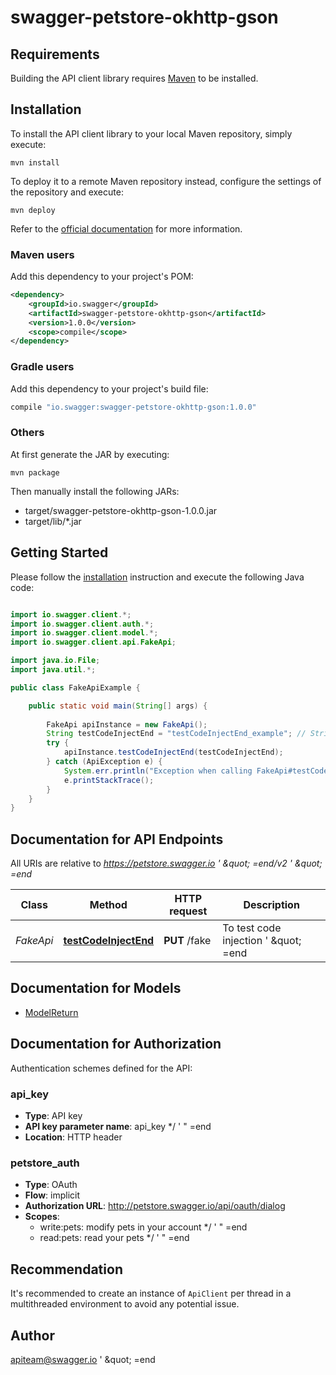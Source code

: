 # swagger-petstore-okhttp-gson

## Requirements

Building the API client library requires [Maven](https://maven.apache.org/) to be installed.

## Installation

To install the API client library to your local Maven repository, simply execute:

```shell
mvn install
```

To deploy it to a remote Maven repository instead, configure the settings of the repository and execute:

```shell
mvn deploy
```

Refer to the [official documentation](https://maven.apache.org/plugins/maven-deploy-plugin/usage.html) for more information.

### Maven users

Add this dependency to your project's POM:

```xml
<dependency>
    <groupId>io.swagger</groupId>
    <artifactId>swagger-petstore-okhttp-gson</artifactId>
    <version>1.0.0</version>
    <scope>compile</scope>
</dependency>
```

### Gradle users

Add this dependency to your project's build file:

```groovy
compile "io.swagger:swagger-petstore-okhttp-gson:1.0.0"
```

### Others

At first generate the JAR by executing:

    mvn package

Then manually install the following JARs:

* target/swagger-petstore-okhttp-gson-1.0.0.jar
* target/lib/*.jar

## Getting Started

Please follow the [installation](#installation) instruction and execute the following Java code:

```java

import io.swagger.client.*;
import io.swagger.client.auth.*;
import io.swagger.client.model.*;
import io.swagger.client.api.FakeApi;

import java.io.File;
import java.util.*;

public class FakeApiExample {

    public static void main(String[] args) {
        
        FakeApi apiInstance = new FakeApi();
        String testCodeInjectEnd = "testCodeInjectEnd_example"; // String | To test code injection  ' \" =end
        try {
            apiInstance.testCodeInjectEnd(testCodeInjectEnd);
        } catch (ApiException e) {
            System.err.println("Exception when calling FakeApi#testCodeInjectEnd");
            e.printStackTrace();
        }
    }
}

```

## Documentation for API Endpoints

All URIs are relative to *https://petstore.swagger.io  &#39; \&quot; &#x3D;end/v2  &#39; \&quot; &#x3D;end*

Class | Method | HTTP request | Description
------------ | ------------- | ------------- | -------------
*FakeApi* | [**testCodeInjectEnd**](docs/FakeApi.md#testCodeInjectEnd) | **PUT** /fake | To test code injection  &#39; \&quot; &#x3D;end


## Documentation for Models

 - [ModelReturn](docs/ModelReturn.md)


## Documentation for Authorization

Authentication schemes defined for the API:
### api_key

- **Type**: API key
- **API key parameter name**: api_key  */ &#39; &quot; &#x3D;end
- **Location**: HTTP header

### petstore_auth

- **Type**: OAuth
- **Flow**: implicit
- **Authorization URL**: http://petstore.swagger.io/api/oauth/dialog
- **Scopes**: 
  - write:pets: modify pets in your account  */ &#39; &quot; &#x3D;end
  - read:pets: read your pets  */ &#39; &quot; &#x3D;end


## Recommendation

It's recommended to create an instance of `ApiClient` per thread in a multithreaded environment to avoid any potential issue.

## Author

apiteam@swagger.io  &#39; \&quot; &#x3D;end

